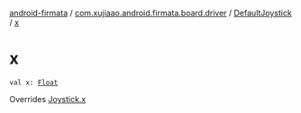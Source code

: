[android-firmata](../../index.md) / [com.xujiaao.android.firmata.board.driver](../index.md) / [DefaultJoystick](index.md) / [x](./x.md)

# x

`val x: `[`Float`](https://kotlinlang.org/api/latest/jvm/stdlib/kotlin/-float/index.html)

Overrides [Joystick.x](../-joystick/x.md)

